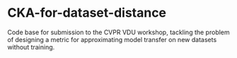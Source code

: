 # CKA-for-dataset-distance
Code base for submission to the CVPR VDU workshop, tackling the problem of designing a metric for approximating model transfer on new datasets without training.
